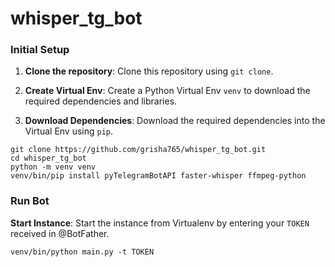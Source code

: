# whisper_tg_bot

### Initial Setup

1. **Clone the repository**: Clone this repository using `git clone`.

2. **Create Virtual Env**: Create a Python Virtual Env `venv` to download the required dependencies and libraries.

3. **Download Dependencies**: Download the required dependencies into the Virtual Env using `pip`.

```shell
git clone https://github.com/grisha765/whisper_tg_bot.git
cd whisper_tg_bot
python -m venv venv
venv/bin/pip install pyTelegramBotAPI faster-whisper ffmpeg-python
```

### Run Bot

**Start Instance**: Start the instance from Virtualenv by entering your `TOKEN` received in @BotFather.

```shell
venv/bin/python main.py -t TOKEN
```
